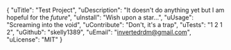 {
	"uTitle": "Test Project",
	"uDescription": "It doesn't do anything yet but I am hopeful for the *future*",
	"uInstall": "Wish upon a star...",
	"uUsage": "Screaming into the void",
	"uContribute": "Don't, it's a trap",
	"uTests": "1 2 1 2",
	"uGithub": "skelly1389",
	"uEmail": "invertedrdm@gmail.com",
	"uLicense": "MIT"
}